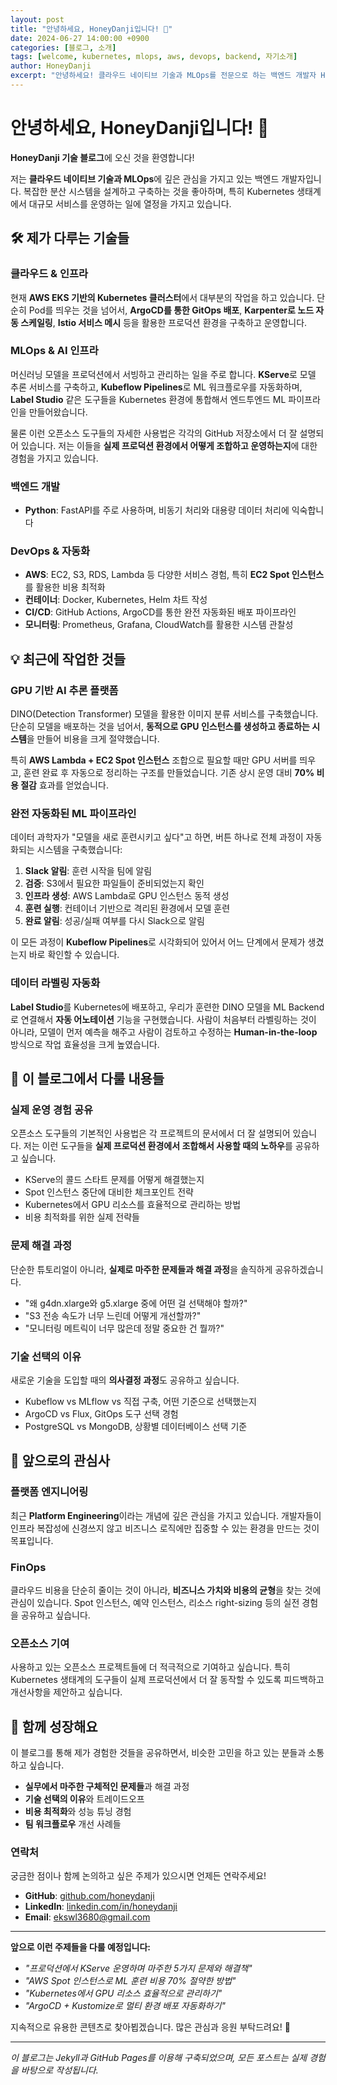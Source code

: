 ```yaml
---
layout: post
title: "안녕하세요, HoneyDanji입니다! 🚀"
date: 2024-06-27 14:00:00 +0900
categories: [블로그, 소개]
tags: [welcome, kubernetes, mlops, aws, devops, backend, 자기소개]
author: HoneyDanji
excerpt: "안녕하세요! 클라우드 네이티브 기술과 MLOps를 전문으로 하는 백엔드 개발자 HoneyDanji입니다. Kubernetes와 AWS를 활용한 대규모 시스템 구축 경험과 앞으로 이 블로그에서 공유하고 싶은 이야기들을 소개합니다."
---
```


# 안녕하세요, HoneyDanji입니다! 🚀

**HoneyDanji 기술 블로그**에 오신 것을 환영합니다!

저는 **클라우드 네이티브 기술과 MLOps**에 깊은 관심을 가지고 있는 백엔드 개발자입니다. 복잡한 분산 시스템을 설계하고 구축하는 것을 좋아하며, 특히 Kubernetes 생태계에서 대규모 서비스를 운영하는 일에 열정을 가지고 있습니다.

## 🛠️ 제가 다루는 기술들

### **클라우드 & 인프라**
현재 **AWS EKS 기반의 Kubernetes 클러스터**에서 대부분의 작업을 하고 있습니다. 단순히 Pod를 띄우는 것을 넘어서, **ArgoCD를 통한 GitOps 배포**, **Karpenter로 노드 자동 스케일링**, **Istio 서비스 메시** 등을 활용한 프로덕션 환경을 구축하고 운영합니다.

### **MLOps & AI 인프라**
머신러닝 모델을 프로덕션에서 서빙하고 관리하는 일을 주로 합니다. **KServe**로 모델 추론 서비스를 구축하고, **Kubeflow Pipelines**로 ML 워크플로우를 자동화하며, **Label Studio** 같은 도구들을 Kubernetes 환경에 통합해서 엔드투엔드 ML 파이프라인을 만들어왔습니다.

물론 이런 오픈소스 도구들의 자세한 사용법은 각각의 GitHub 저장소에서 더 잘 설명되어 있습니다. 저는 이들을 **실제 프로덕션 환경에서 어떻게 조합하고 운영하는지**에 대한 경험을 가지고 있습니다.

### **백엔드 개발**
- **Python**: FastAPI를 주로 사용하며, 비동기 처리와 대용량 데이터 처리에 익숙합니다

### **DevOps & 자동화**
- **AWS**: EC2, S3, RDS, Lambda 등 다양한 서비스 경험, 특히 **EC2 Spot 인스턴스**를 활용한 비용 최적화
- **컨테이너**: Docker, Kubernetes, Helm 차트 작성
- **CI/CD**: GitHub Actions, ArgoCD를 통한 완전 자동화된 배포 파이프라인
- **모니터링**: Prometheus, Grafana, CloudWatch를 활용한 시스템 관찰성

## 💡 최근에 작업한 것들

### **GPU 기반 AI 추론 플랫폼**
DINO(Detection Transformer) 모델을 활용한 이미지 분류 서비스를 구축했습니다. 단순히 모델을 배포하는 것을 넘어서, **동적으로 GPU 인스턴스를 생성하고 종료하는 시스템**을 만들어 비용을 크게 절약했습니다.

특히 **AWS Lambda + EC2 Spot 인스턴스** 조합으로 필요할 때만 GPU 서버를 띄우고, 훈련 완료 후 자동으로 정리하는 구조를 만들었습니다. 기존 상시 운영 대비 **70% 비용 절감** 효과를 얻었습니다.

### **완전 자동화된 ML 파이프라인**
데이터 과학자가 "모델을 새로 훈련시키고 싶다"고 하면, 버튼 하나로 전체 과정이 자동화되는 시스템을 구축했습니다:

1. **Slack 알림**: 훈련 시작을 팀에 알림
2. **검증**: S3에서 필요한 파일들이 준비되었는지 확인
3. **인프라 생성**: AWS Lambda로 GPU 인스턴스 동적 생성
4. **훈련 실행**: 컨테이너 기반으로 격리된 환경에서 모델 훈련
5. **완료 알림**: 성공/실패 여부를 다시 Slack으로 알림

이 모든 과정이 **Kubeflow Pipelines**로 시각화되어 있어서 어느 단계에서 문제가 생겼는지 바로 확인할 수 있습니다.

### **데이터 라벨링 자동화**
**Label Studio**를 Kubernetes에 배포하고, 우리가 훈련한 DINO 모델을 ML Backend로 연결해서 **자동 어노테이션** 기능을 구현했습니다. 사람이 처음부터 라벨링하는 것이 아니라, 모델이 먼저 예측을 해주고 사람이 검토하고 수정하는 **Human-in-the-loop** 방식으로 작업 효율성을 크게 높였습니다.

## 🎯 이 블로그에서 다룰 내용들

### **실제 운영 경험 공유**
오픈소스 도구들의 기본적인 사용법은 각 프로젝트의 문서에서 더 잘 설명되어 있습니다. 저는 이런 도구들을 **실제 프로덕션 환경에서 조합해서 사용할 때의 노하우**를 공유하고 싶습니다.

- KServe의 콜드 스타트 문제를 어떻게 해결했는지
- Spot 인스턴스 중단에 대비한 체크포인트 전략
- Kubernetes에서 GPU 리소스를 효율적으로 관리하는 방법
- 비용 최적화를 위한 실제 전략들

### **문제 해결 과정**
단순한 튜토리얼이 아니라, **실제로 마주한 문제들과 해결 과정**을 솔직하게 공유하겠습니다.

- "왜 g4dn.xlarge와 g5.xlarge 중에 어떤 걸 선택해야 할까?"
- "S3 전송 속도가 너무 느린데 어떻게 개선할까?"
- "모니터링 메트릭이 너무 많은데 정말 중요한 건 뭘까?"

### **기술 선택의 이유**
새로운 기술을 도입할 때의 **의사결정 과정**도 공유하고 싶습니다.

- Kubeflow vs MLflow vs 직접 구축, 어떤 기준으로 선택했는지
- ArgoCD vs Flux, GitOps 도구 선택 경험
- PostgreSQL vs MongoDB, 상황별 데이터베이스 선택 기준

## 🌟 앞으로의 관심사

### **플랫폼 엔지니어링**
최근 **Platform Engineering**이라는 개념에 깊은 관심을 가지고 있습니다. 개발자들이 인프라 복잡성에 신경쓰지 않고 비즈니스 로직에만 집중할 수 있는 환경을 만드는 것이 목표입니다.

### **FinOps**
클라우드 비용을 단순히 줄이는 것이 아니라, **비즈니스 가치와 비용의 균형**을 찾는 것에 관심이 있습니다. Spot 인스턴스, 예약 인스턴스, 리소스 right-sizing 등의 실전 경험을 공유하고 싶습니다.

### **오픈소스 기여**
사용하고 있는 오픈소스 프로젝트들에 더 적극적으로 기여하고 싶습니다. 특히 Kubernetes 생태계의 도구들이 실제 프로덕션에서 더 잘 동작할 수 있도록 피드백하고 개선사항을 제안하고 싶습니다.

## 🤝 함께 성장해요

이 블로그를 통해 제가 경험한 것들을 공유하면서, 비슷한 고민을 하고 있는 분들과 소통하고 싶습니다.

- **실무에서 마주한 구체적인 문제들**과 해결 과정
- **기술 선택의 이유**와 트레이드오프
- **비용 최적화**와 성능 튜닝 경험
- **팀 워크플로우** 개선 사례들

### **연락처**
궁금한 점이나 함께 논의하고 싶은 주제가 있으시면 언제든 연락주세요!

- **GitHub**: [github.com/honeydanji](https://github.com/honeydanji)
- **LinkedIn**: [linkedin.com/in/honeydanji](https://www.linkedin.com/in/%EC%84%B1%EC%A7%84-%ED%95%98-a53151302/)
- **Email**: ekswl3680@gmail.com

---

**앞으로 이런 주제들을 다룰 예정입니다:**

- *"프로덕션에서 KServe 운영하며 마주한 5가지 문제와 해결책"*
- *"AWS Spot 인스턴스로 ML 훈련 비용 70% 절약한 방법"*
- *"Kubernetes에서 GPU 리소스 효율적으로 관리하기"*
- *"ArgoCD + Kustomize로 멀티 환경 배포 자동화하기"*

지속적으로 유용한 콘텐츠로 찾아뵙겠습니다. 많은 관심과 응원 부탁드려요! 🙌

---

*이 블로그는 Jekyll과 GitHub Pages를 이용해 구축되었으며, 모든 포스트는 실제 경험을 바탕으로 작성됩니다.*